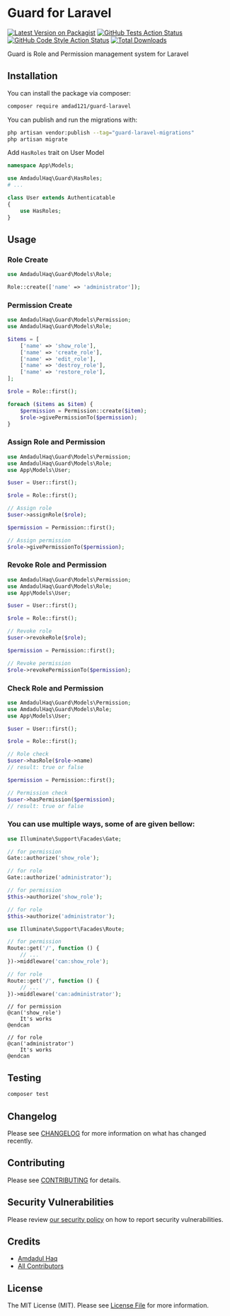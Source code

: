 # Guard for Laravel

[![Latest Version on Packagist](https://img.shields.io/packagist/v/amdad121/guard-laravel.svg?style=flat-square)](https://packagist.org/packages/amdad121/guard-laravel)
[![GitHub Tests Action Status](https://img.shields.io/github/actions/workflow/status/amdad121/guard-laravel/run-tests.yml?branch=main&label=tests&style=flat-square)](https://github.com/amdad121/guard-laravel/actions?query=workflow%3Arun-tests+branch%3Amain)
[![GitHub Code Style Action Status](https://img.shields.io/github/actions/workflow/status/amdad121/guard-laravel/fix-php-code-style-issues.yml?branch=main&label=code%20style&style=flat-square)](https://github.com/amdad121/guard-laravel/actions?query=workflow%3A"Fix+PHP+code+style+issues"+branch%3Amain)
[![Total Downloads](https://img.shields.io/packagist/dt/amdad121/guard-laravel.svg?style=flat-square)](https://packagist.org/packages/amdad121/guard-laravel)

Guard is Role and Permission management system for Laravel

## Installation

You can install the package via composer:

```bash
composer require amdad121/guard-laravel
```

You can publish and run the migrations with:

```bash
php artisan vendor:publish --tag="guard-laravel-migrations"
php artisan migrate
```

Add `HasRoles` trait on User Model

```php
namespace App\Models;

use AmdadulHaq\Guard\HasRoles;
# ...

class User extends Authenticatable
{
    use HasRoles;
}
```

## Usage

### Role Create

```php
use AmdadulHaq\Guard\Models\Role;

Role::create(['name' => 'administrator']);
```

### Permission Create

```php
use AmdadulHaq\Guard\Models\Permission;
use AmdadulHaq\Guard\Models\Role;

$items = [
    ['name' => 'show_role'],
    ['name' => 'create_role'],
    ['name' => 'edit_role'],
    ['name' => 'destroy_role'],
    ['name' => 'restore_role'],
];

$role = Role::first();

foreach ($items as $item) {
    $permission = Permission::create($item);
    $role->givePermissionTo($permission);
}
```

### Assign Role and Permission

```php
use AmdadulHaq\Guard\Models\Permission;
use AmdadulHaq\Guard\Models\Role;
use App\Models\User;

$user = User::first();

$role = Role::first();

// Assign role
$user->assignRole($role);

$permission = Permission::first();

// Assign permission
$role->givePermissionTo($permission);
```

### Revoke Role and Permission

```php
use AmdadulHaq\Guard\Models\Permission;
use AmdadulHaq\Guard\Models\Role;
use App\Models\User;

$user = User::first();

$role = Role::first();

// Revoke role
$user->revokeRole($role);

$permission = Permission::first();

// Revoke permission
$role->revokePermissionTo($permission);
```

### Check Role and Permission

```php
use AmdadulHaq\Guard\Models\Permission;
use AmdadulHaq\Guard\Models\Role;
use App\Models\User;

$user = User::first();

$role = Role::first();

// Role check
$user->hasRole($role->name)
// result: true or false

$permission = Permission::first();

// Permission check
$user->hasPermission($permission);
// result: true or false
```

### You can use multiple ways, some of are given bellow:

```php
use Illuminate\Support\Facades\Gate;

// for permission
Gate::authorize('show_role');

// for role
Gate::authorize('administrator');
```

```php
// for permission
$this->authorize('show_role');

// for role
$this->authorize('administrator');
```

```php
use Illuminate\Support\Facades\Route;

// for permission
Route::get('/', function () {
    // ...
})->middleware('can:show_role');

// for role
Route::get('/', function () {
    // ...
})->middleware('can:administrator');
```

```blade
// for permission
@can('show_role')
    It's works
@endcan

// for role
@can('administrator')
    It's works
@endcan
```

## Testing

```bash
composer test
```

## Changelog

Please see [CHANGELOG](CHANGELOG.md) for more information on what has changed recently.

## Contributing

Please see [CONTRIBUTING](CONTRIBUTING.md) for details.

## Security Vulnerabilities

Please review [our security policy](../../security/policy) on how to report security vulnerabilities.

## Credits

-   [Amdadul Haq](https://github.com/amdad121)
-   [All Contributors](../../contributors)

## License

The MIT License (MIT). Please see [License File](LICENSE.md) for more information.
